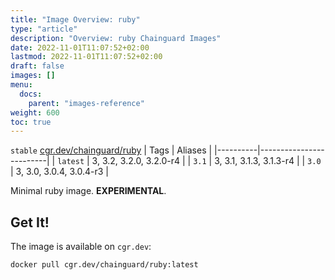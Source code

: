 ```yaml
---
title: "Image Overview: ruby"
type: "article"
description: "Overview: ruby Chainguard Images"
date: 2022-11-01T11:07:52+02:00
lastmod: 2022-11-01T11:07:52+02:00
draft: false
images: []
menu:
  docs:
    parent: "images-reference"
weight: 600
toc: true
---
```


`stable` [cgr.dev/chainguard/ruby](https://github.com/chainguard-images/images/tree/main/images/ruby)
| Tags     | Aliases                 |
|----------|-------------------------|
| `latest` | 3, 3.2, 3.2.0, 3.2.0-r4 |
| `3.1`    | 3, 3.1, 3.1.3, 3.1.3-r4 |
| `3.0`    | 3, 3.0, 3.0.4, 3.0.4-r3 |



Minimal ruby image. **EXPERIMENTAL**.

## Get It!

The image is available on `cgr.dev`:

```
docker pull cgr.dev/chainguard/ruby:latest
```

